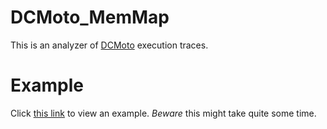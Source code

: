 # DCMoto_MemMap
This is an analyzer of [DCMoto](http://dcmoto.free.fr/emulateur/index.html) execution traces.

# Example
Click [this link](https://htmlpreview.github.io/?https://raw.githubusercontent.com/Samuel-DEVULDER/DCMoto_MemMap/main/memmap.html) to view an example. *Beware* this might take quite some time.